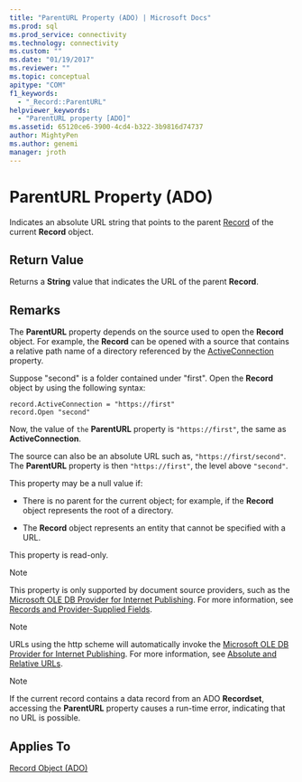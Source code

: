 ```yaml
---
title: "ParentURL Property (ADO) | Microsoft Docs"
ms.prod: sql
ms.prod_service: connectivity
ms.technology: connectivity
ms.custom: ""
ms.date: "01/19/2017"
ms.reviewer: ""
ms.topic: conceptual
apitype: "COM"
f1_keywords: 
  - "_Record::ParentURL"
helpviewer_keywords: 
  - "ParentURL property [ADO]"
ms.assetid: 65120ce6-3900-4cd4-b322-3b9816d74737
author: MightyPen
ms.author: genemi
manager: jroth
---
```

# ParentURL Property (ADO)
Indicates an absolute URL string that points to the parent [Record](../../../ado/reference/ado-api/record-object-ado.md) of the current **Record** object.  
  
## Return Value  
 Returns a **String** value that indicates the URL of the parent **Record**.  
  
## Remarks  
 The **ParentURL** property depends on the source used to open the **Record** object. For example, the **Record** can be opened with a source that contains a relative path name of a directory referenced by the [ActiveConnection](../../../ado/reference/ado-api/activeconnection-property-ado.md) property.  
  
 Suppose "second" is a folder contained under "first". Open the **Record** object by using the following syntax:  
  
```  
record.ActiveConnection = "https://first"  
record.Open "second"  
```  
  
 Now, the value of `the` **ParentURL** property is `"https://first"`, the same as **ActiveConnection**.  
  
 The source can also be an absolute URL such as, `"https://first/second"`. The **ParentURL** property is then `"https://first"`, the level above `"second"`.  
  
 This property may be a null value if:  
  
-   There is no parent for the current object; for example, if the **Record** object represents the root of a directory.  
  
-   The **Record** object represents an entity that cannot be specified with a URL.  
  
 This property is read-only.  
  
> [!NOTE]
>  This property is only supported by document source providers, such as the [Microsoft OLE DB Provider for Internet Publishing](../../../ado/guide/appendixes/microsoft-ole-db-provider-for-internet-publishing.md). For more information, see [Records and Provider-Supplied Fields](../../../ado/guide/data/records-and-provider-supplied-fields.md).  
  
> [!NOTE]
>  URLs using the http scheme will automatically invoke the [Microsoft OLE DB Provider for Internet Publishing](../../../ado/guide/appendixes/microsoft-ole-db-provider-for-internet-publishing.md). For more information, see [Absolute and Relative URLs](../../../ado/guide/data/absolute-and-relative-urls.md).  
  
> [!NOTE]
>  If the current record contains a data record from an ADO **Recordset**, accessing the **ParentURL** property causes a run-time error, indicating that no URL is possible.  
  
## Applies To  
 [Record Object (ADO)](../../../ado/reference/ado-api/record-object-ado.md)
